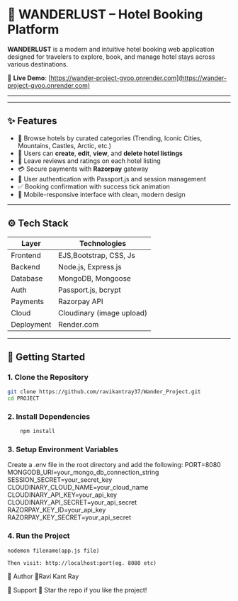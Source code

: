 # 🏨 WANDERLUST – Hotel Booking Platform

**WANDERLUST** is a modern and intuitive hotel booking web application designed for travelers to explore, book, and manage hotel stays across various destinations.

🔗 **Live Demo**: [https://wander-project-gvoo.onrender.com](https://wander-project-gvoo.onrender.com)

---

---

## ✨ Features

- 🔎 Browse hotels by curated categories (Trending, Iconic Cities, Mountains, Castles, Arctic, etc.)
- 🏨 Users can **create**, **edit**, **view**, and **delete hotel listings**
- 📝 Leave reviews and ratings on each hotel listing
- 💳 Secure payments with **Razorpay** gateway
- 🔐 User authentication with Passport.js and session management
- ✅ Booking confirmation with success tick animation
- 📱 Mobile-responsive interface with clean, modern design

---

## ⚙️ Tech Stack

| Layer      | Technologies                               |
|------------|--------------------------------------------|
| Frontend   | EJS,Bootstrap, CSS, Js                          |
| Backend    | Node.js, Express.js                        |
| Database   | MongoDB, Mongoose                          |
| Auth       | Passport.js, bcrypt                        |
| Payments   | Razorpay API                               |
| Cloud      | Cloudinary (image upload)                  |
| Deployment | Render.com                                 |

---

## 🚀 Getting Started

### 1. Clone the Repository

```bash
git clone https://github.com/ravikantray37/Wander_Project.git
cd PROJECT
```
### 2. Install Dependencies
```bash
    npm install
```
### 3. Setup Environment Variables
Create a .env file in the root directory and add the following:
    PORT=8080
    MONGODB_URI=your_mongo_db_connection_string
    SESSION_SECRET=your_secret_key
    CLOUDINARY_CLOUD_NAME=your_cloud_name
    CLOUDINARY_API_KEY=your_api_key
    CLOUDINARY_API_SECRET=your_api_secret
    RAZORPAY_KEY_ID=your_api_key
    RAZORPAY_KEY_SECRET=your_api_secret

### 4. Run the Project
    nodemon filename(app.js file)

    Then visit: http://localhost:port(eg. 8080 etc)



👤 Author
🔗Ravi Kant Ray
    


🙌 Support
🌟 Star the repo if you like the project!